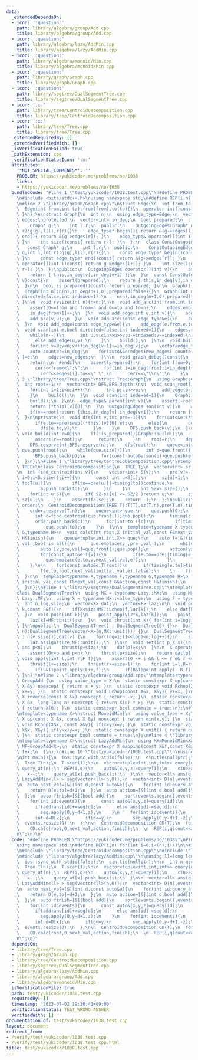 ```yaml
---
data:
  _extendedDependsOn:
  - icon: ':question:'
    path: library/algebra/group/Add.cpp
    title: library/algebra/group/Add.cpp
  - icon: ':question:'
    path: library/algebra/lazy/AddMin.cpp
    title: library/algebra/lazy/AddMin.cpp
  - icon: ':question:'
    path: library/algebra/monoid/Min.cpp
    title: library/algebra/monoid/Min.cpp
  - icon: ':question:'
    path: library/graph/Graph.cpp
    title: library/graph/Graph.cpp
  - icon: ':question:'
    path: library/segtree/DualSegmentTree.cpp
    title: library/segtree/DualSegmentTree.cpp
  - icon: ':x:'
    path: library/tree/CentroidDecomposition.cpp
    title: library/tree/CentroidDecomposition.cpp
  - icon: ':x:'
    path: library/tree/Tree.cpp
    title: library/tree/Tree.cpp
  _extendedRequiredBy: []
  _extendedVerifiedWith: []
  _isVerificationFailed: true
  _pathExtension: cpp
  _verificationStatusIcon: ':x:'
  attributes:
    '*NOT_SPECIAL_COMMENTS*': ''
    PROBLEM: https://yukicoder.me/problems/no/1038
    links:
    - https://yukicoder.me/problems/no/1038
  bundledCode: "#line 1 \"test/yukicoder/1038.test.cpp\"\n#define PROBLEM \"https://yukicoder.me/problems/no/1038\"\
    \n#include <bits/stdc++.h>\nusing namespace std;\n#define REP(i,n) for(int i=0;i<(n);i++)\n\
    \n#line 2 \"library/graph/Graph.cpp\"\nstruct Edge{\n  int from,to;\n  Edge()=default;\n\
    \  Edge(int from,int to):from(from),to(to){}\n  operator int()const{ return to;\
    \ }\n};\n\nstruct Graph{\n  int n;\n  using edge_type=Edge;\n  vector<edge_type>\
    \ edges;\nprotected:\n  vector<int> in_deg;\n  bool prepared;\n  class OutgoingEdges{\n\
    \    Graph* g;\n    int l,r;\n  public:\n    OutgoingEdges(Graph* g,int l,int\
    \ r):g(g),l(l),r(r){}\n    edge_type* begin(){ return &(g->edges[l]); }\n    edge_type*\
    \ end(){ return &(g->edges[r]); }\n    edge_type& operator[](int i){ return g->edges[l+i];\
    \ }\n    int size()const{ return r-l; }\n  };\n  class ConstOutgoingEdges{\n \
    \   const Graph* g;\n    int l,r;\n  public:\n    ConstOutgoingEdges(const Graph*\
    \ g,int l,int r):g(g),l(l),r(r){}\n    const edge_type* begin()const{ return &(g->edges[l]);\
    \ }\n    const edge_type* end()const{ return &(g->edges[r]); }\n    const edge_type&\
    \ operator[](int i)const{ return g->edges[l+i]; }\n    int size()const{ return\
    \ r-l; }\n  };\npublic:\n  OutgoingEdges operator[](int v){\n    assert(prepared);\n\
    \    return { this,in_deg[v],in_deg[v+1] };\n  }\n  const ConstOutgoingEdges operator[](int\
    \ v)const{\n    assert(prepared);\n    return { this,in_deg[v],in_deg[v+1] };\n\
    \  }\n\n  bool is_prepared()const{ return prepared; }\n\n  Graph():n(0),in_deg(1,0),prepared(false){}\n\
    \  Graph(int n):n(n),in_deg(n+1,0),prepared(false){}\n  Graph(int n,int m,bool\
    \ directed=false,int indexed=1):\n    n(n),in_deg(n+1,0),prepared(false){ scan(m,directed,indexed);\
    \ }\n\n  void resize(int n){n=n;}\n\n  void add_arc(int from,int to){\n    assert(!prepared);\n\
    \    assert(0<=from and from<n and 0<=to and to<n);\n    edges.emplace_back(from,to);\n\
    \    in_deg[from+1]++;\n  }\n  void add_edge(int u,int v){\n    add_arc(u,v);\n\
    \    add_arc(v,u);\n  }\n  void add_arc(const edge_type&e){\n    add_arc(e.from,e.to);\n\
    \  }\n  void add_edge(const edge_type&e){\n    add_edge(e.from,e.to);\n  }\n\n\
    \  void scan(int m,bool directed=false,int indexed=1){\n    edges.reserve(directed?m:2*m);\n\
    \    while(m--){\n      int u,v;cin>>u>>v;u-=indexed;v-=indexed;\n      if(directed)add_arc(u,v);\n\
    \      else add_edge(u,v);\n    }\n    build();\n  }\n\n  void build(){\n    assert(!prepared);prepared=true;\n\
    \    for(int v=0;v<n;v++)in_deg[v+1]+=in_deg[v];\n    vector<edge_type> new_edges(in_deg.back());\n\
    \    auto counter=in_deg;\n    for(auto&&e:edges)new_edges[ counter[e.from]++\
    \ ]=e;\n    edges=new_edges;\n  }\n\n  void graph_debug()const{\n  #ifndef __LOCAL\n\
    \    return;\n  #endif\n    assert(prepared);\n    for(int from=0;from<n;from++){\n\
    \      cerr<<from<<\";\";\n      for(int i=in_deg[from];i<in_deg[from+1];i++)\n\
    \        cerr<<edges[i].to<<\" \";\n      cerr<<\"\\n\";\n    }\n  }\n};\n#line\
    \ 3 \"library/tree/Tree.cpp\"\nstruct Tree:Graph{\n  using Graph::Graph;\n  Tree()=default;\n\
    \  int root=-1;\n  vector<int> DFS,BFS,depth;\n\n  void scan_root(int indexed=1){\n\
    \    for(int i=1;i<n;i++){\n      int p;cin>>p;\n      add_edge(p-indexed,i);\n\
    \    }\n    build();\n  }\n  void scan(int indexed=1){\n    Graph::scan(n-1,false,indexed);\n\
    \    build();\n  }\n\n  edge_type& parent(int v){\n    assert(~root and root!=v);\n\
    \    return (*this)[v][0];\n  }\n  OutgoingEdges son(int v){\n    assert(~root);\n\
    \    if(v==root)return {this,in_deg[v],in_deg[v+1]};\n    return {this,in_deg[v]+1,in_deg[v+1]};\n\
    \  }\n\nprivate:\n  void dfs(int v,int pre=-1){\n    for(auto&e:(*this)[v]){\n\
    \      if(e.to==pre)swap((*this)[v][0],e);\n      else{\n        depth[e.to]=depth[v]+1;\n\
    \        dfs(e.to,v);\n      }\n    }\n    DFS.push_back(v);\n  }\npublic:\n \
    \ void build(int r=0){\n    if(!is_prepared())Graph::build();\n    if(~root){\n\
    \      assert(r==root);\n      return;\n    }\n    root=r;\n    depth=vector<int>(n,0);\n\
    \    DFS.reserve(n);BFS.reserve(n);\n    dfs(root);\n    queue<int> que;\n   \
    \ que.push(root);\n    while(que.size()){\n      int p=que.front();que.pop();\n\
    \      BFS.push_back(p);\n      for(const auto&e:son(p))que.push(e.to);\n    }\n\
    \  }\n};\n#line 1 \"library/tree/CentroidDecomposition.cpp\"\ntemplate<typename\
    \ TREE>\nclass CentroidDecomposition{\n  TREE T;\n  vector<int> sz,pre,timing;\n\
    \n  int find_centroid(int v){\n    vector<int> S{v};\n    pre[v]=-1;\n    for(int\
    \ i=0;i<S.size();i++){\n      const int u=S[i];\n      sz[u]=1;\n      for(int\
    \ to:T[u]){\n        if(to==pre[u]||~timing[to])continue;\n        pre[to]=u;\n\
    \        S.push_back(to);\n      }\n    }\n    int SZ=S.size();\n    reverse(S.begin(),S.end());\n\
    \    for(int u:S){\n      if( SZ-sz[u] <= SZ/2 )return u;\n      sz[pre[u]] +=\
    \ sz[u];\n    }\n    assert(false);\n    return -1;\n  };\npublic:\n  vector<int>\
    \ order;\n  CentroidDecomposition(TREE T):T(T),sz(T.n),pre(T.n),timing(T.n,-1){\n\
    \    order.reserve(T.n);\n    queue<int> que;\n    que.push(0);\n    while(que.size()){\n\
    \      int c=find_centroid(que.front());que.pop();\n      timing[c]=order.size();\n\
    \      order.push_back(c);\n      for(int to:T[c])\n        if(timing[to]<0)\n\
    \          que.push(to);\n    }\n  }\n\n  template<typename X,typename F,typename\
    \ G,typename H>\n  void calc(int root,X initial_val,const F&next_val,const G&action,const\
    \ H&finish){\n    queue<tuple<int,int,X>> que;\n\n    auto f=[&](int v_,int pre_,X\
    \ val_,bool is_all){\n      que.emplace(v_,pre_,val_);\n      while(que.size()){\n\
    \        auto [v,pre,val]=que.front();que.pop();\n        action(val,is_all);\n\
    \        for(const auto&e:T[v]){\n          if(e.to==pre||timing[e.to]<=timing[root])continue;\n\
    \          que.emplace(e.to,v,next_val(val,e));\n        }\n      }\n      finish(is_all);\n\
    \    };\n\n    for(const auto&e:T[root])\n      if(timing[e.to]>timing[root])\n\
    \        f(e.to,root,next_val(initial_val,e),false);\n    \n    f(root,-1,initial_val,true);\n\
    \  }\n\n  template<typename X,typename F,typename G,typename H>\n  void all_calc(X\
    \ initial_val,const F&next_val,const G&action,const H&finish){\n    for(int i=0;i<T.n;i++)calc(i,initial_val,next_val,action,finish);\n\
    \  }\n};\n#line 1 \"library/segtree/DualSegmentTree.cpp\"\ntemplate<typename Lazy>\n\
    class DualSegmentTree{\n  using MX = typename Lazy::MX;\n  using MF = typename\
    \ Lazy::MF;\n  using X = typename MX::value_type;\n  using F = typename MF::value_type;\n\
    \  int n,log,size;\n  vector<X> dat;\n  vector<F> laz;\n\n  void point_apply(int\
    \ k,const F&f){\n    if(k<size)MF::Lchop(f,laz[k]);\n    else dat[k-size]=Lazy::mapping(f,dat[k-size]);\n\
    \  }\n  void push(int k){\n    point_apply(2*k,laz[k]);\n    point_apply(2*k+1,laz[k]);\n\
    \    laz[k]=MF::unit();\n  }\n  void thrust(int k){ for(int i=log;i;i--)push(k>>i);\
    \ }\n\npublic:\n  DualSegmentTree() : DualSegmentTree(0) {}\n  DualSegmentTree(int\
    \ n):DualSegmentTree(vector<X>(n,MX::unit())) {}\n  DualSegmentTree(const vector<X>&v)\
    \ : n(v.size()),dat(v) {\n    for(log=1;(1<<log)<n;log++){}\n    size=1<<log;\n\
    \    laz.assign(size,MF::unit());\n  }\n\n  void set(int p,X x){\n    assert(0<=p\
    \ and p<n);\n    thrust(p+size);\n    dat[p]=x;\n  }\n\n  X operator[](int p){\n\
    \    assert(0<=p and p<n);\n    thrust(p+size);\n    return dat[p];\n  }\n\n \
    \ void apply(int l,int r,F f){\n    assert(0 <= l && l <= r && r <= n);\n    if(l==r)return;\n\
    \    thrust(l+=size);\n    thrust(r+=size-1);\n    for(int L=l,R=r+1;L<R;L>>=1,R>>=1){\n\
    \      if(L&1)point_apply(L++,f);\n      if(R&1)point_apply(--R,f);\n    }\n \
    \ }\n};\n#line 2 \"library/algebra/group/Add.cpp\"\ntemplate<typename X>\nstruct\
    \ GroupAdd {\n  using value_type = X;\n  static constexpr X op(const X &x, const\
    \ X &y) noexcept { return x + y; }\n  static constexpr void Rchop(X&x, const X&y){\
    \ x+=y; }\n  static constexpr void Lchop(const X&x, X&y){ y+=x; }\n  static constexpr\
    \ X inverse(const X &x) noexcept { return -x; }\n  static constexpr X power(const\
    \ X &x, long long n) noexcept { return X(n) * x; }\n  static constexpr X unit()\
    \ { return X(0); }\n  static constexpr bool commute = true;\n};\n#line 1 \"library/algebra/monoid/Min.cpp\"\
    \ntemplate<typename X>\nstruct MonoidMin{\n  using value_type = X;\n  static constexpr\
    \ X op(const X &x, const X &y) noexcept { return min(x,y); }\n  static constexpr\
    \ void Rchop(X&x, const X&y){ if(x>y)x=y; }\n  static constexpr void Lchop(const\
    \ X&x, X&y){ if(y>x)y=x; }\n  static constexpr X unit() { return numeric_limits<X>::max()/2;\
    \ }\n  static constexpr bool commute = true;\n};\n#line 4 \"library/algebra/lazy/AddMin.cpp\"\
    \ntemplate<typename X>\nstruct LazyAddMin{\n  using MX=MonoidMin<X>;\n  using\
    \ MF=GroupAdd<X>;\n  static constexpr X mapping(const X&f,const X&x){\n    return\
    \ f+x;\n  }\n};\n#line 10 \"test/yukicoder/1038.test.cpp\"\n\nusing ll=long long;\n\
    \nint main(){\n  ios::sync_with_stdio(false);\n  cin.tie(nullptr);\n\n  int n,q;cin>>n>>q;\n\
    \  Tree T(n);\n  T.scan(1);\n\n  vector<tuple<int,int,int>> query(q);\n  vector<vector<int>>\
    \ query_at(n);\n  REP(i,q){\n    auto&[x,y,z]=query[i];\n    cin>>x>>y>>z;\n \
    \   x--;\n    query_at[x].push_back(i);\n  }\n\n  vector<ll> ans(q,0);\n  DualSegmentTree<\
    \ LazyAddMin<ll> > seg(vector<ll>(n,0));\n  vector<int> D(n),events;\n  int root;\n\
    \n  auto next_val=[&](int d,const auto&e){\n    for(int id:query_at[e.to])events.push_back(id);\n\
    \    return D[e.to]=d+1;\n  };\n  auto action=[&](int d,bool add){\n    if(d==0)next_val(-1,Edge{root,root});\n\
    \  };\n  auto finish=[&](bool add){\n    sort(events.begin(),events.end());\n\
    \    for(int id:events){\n      const auto&[x,y,z]=query[id];\n      int d=D[x];\n\
    \      if(add)ans[id]+=seg[d];\n      else ans[id]-=seg[d];\n      if(d<=y)\n\
    \        seg.apply(0,y-d+1,z);\n    }\n    for(int id:events){\n      const auto&[x,y,z]=query[id];\n\
    \      int d=D[x];\n      if(d<=y)\n        seg.apply(0,y-d+1,-z);\n    }\n  \
    \  events.resize(0);\n  };\n\n  CentroidDecomposition CD(T);\n  for(root=0;root<n;root++)\n\
    \    CD.calc(root,0,next_val,action,finish);\n  \n  REP(i,q)cout<<ans[i]<<\"\\\
    n\";\n}\n"
  code: "#define PROBLEM \"https://yukicoder.me/problems/no/1038\"\n#include <bits/stdc++.h>\n\
    using namespace std;\n#define REP(i,n) for(int i=0;i<(n);i++)\n\n#include \"library/tree/Tree.cpp\"\
    \n#include \"library/tree/CentroidDecomposition.cpp\"\n#include \"library/segtree/DualSegmentTree.cpp\"\
    \n#include \"library/algebra/lazy/AddMin.cpp\"\n\nusing ll=long long;\n\nint main(){\n\
    \  ios::sync_with_stdio(false);\n  cin.tie(nullptr);\n\n  int n,q;cin>>n>>q;\n\
    \  Tree T(n);\n  T.scan(1);\n\n  vector<tuple<int,int,int>> query(q);\n  vector<vector<int>>\
    \ query_at(n);\n  REP(i,q){\n    auto&[x,y,z]=query[i];\n    cin>>x>>y>>z;\n \
    \   x--;\n    query_at[x].push_back(i);\n  }\n\n  vector<ll> ans(q,0);\n  DualSegmentTree<\
    \ LazyAddMin<ll> > seg(vector<ll>(n,0));\n  vector<int> D(n),events;\n  int root;\n\
    \n  auto next_val=[&](int d,const auto&e){\n    for(int id:query_at[e.to])events.push_back(id);\n\
    \    return D[e.to]=d+1;\n  };\n  auto action=[&](int d,bool add){\n    if(d==0)next_val(-1,Edge{root,root});\n\
    \  };\n  auto finish=[&](bool add){\n    sort(events.begin(),events.end());\n\
    \    for(int id:events){\n      const auto&[x,y,z]=query[id];\n      int d=D[x];\n\
    \      if(add)ans[id]+=seg[d];\n      else ans[id]-=seg[d];\n      if(d<=y)\n\
    \        seg.apply(0,y-d+1,z);\n    }\n    for(int id:events){\n      const auto&[x,y,z]=query[id];\n\
    \      int d=D[x];\n      if(d<=y)\n        seg.apply(0,y-d+1,-z);\n    }\n  \
    \  events.resize(0);\n  };\n\n  CentroidDecomposition CD(T);\n  for(root=0;root<n;root++)\n\
    \    CD.calc(root,0,next_val,action,finish);\n  \n  REP(i,q)cout<<ans[i]<<\"\\\
    n\";\n}"
  dependsOn:
  - library/tree/Tree.cpp
  - library/graph/Graph.cpp
  - library/tree/CentroidDecomposition.cpp
  - library/segtree/DualSegmentTree.cpp
  - library/algebra/lazy/AddMin.cpp
  - library/algebra/group/Add.cpp
  - library/algebra/monoid/Min.cpp
  isVerificationFile: true
  path: test/yukicoder/1038.test.cpp
  requiredBy: []
  timestamp: '2023-07-02 19:20:41+09:00'
  verificationStatus: TEST_WRONG_ANSWER
  verifiedWith: []
documentation_of: test/yukicoder/1038.test.cpp
layout: document
redirect_from:
- /verify/test/yukicoder/1038.test.cpp
- /verify/test/yukicoder/1038.test.cpp.html
title: test/yukicoder/1038.test.cpp
---
```

